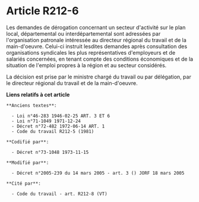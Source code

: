 # Article R212-6

Les demandes de dérogation concernant un secteur d'activité sur le plan local, départemental ou interdépartemental sont
adressées  par l'organisation patronale intéressée au directeur régional du travail et de la main-d'oeuvre. Celui-ci instruit
lesdites demandes après consultation des organisations syndicales les plus représentatives d'employeurs et de salariés
concernées, en tenant compte des conditions économiques et de la situation de l'emploi propres à la région et au secteur
considérés.

La décision est prise par le ministre chargé du travail ou par délégation, par le directeur régional du travail et de la
main-d'oeuvre.

**Liens relatifs à cet article**

	**Anciens textes**:

	  - Loi n°46-283 1946-02-25 ART. 3 ET 6
	  - Loi n°71-1049 1971-12-24
	  - Décret n°72-482 1972-06-14 ART. 1
	  - Code du travail R212-5 (1981)

	**Codifié par**:

	  - Décret n°73-1048 1973-11-15

	**Modifié par**:

	  - Décret n°2005-239 du 14 mars 2005 - art. 3 () JORF 18 mars 2005

	**Cité par**:

	  - Code du travail - art. R212-8 (VT)
